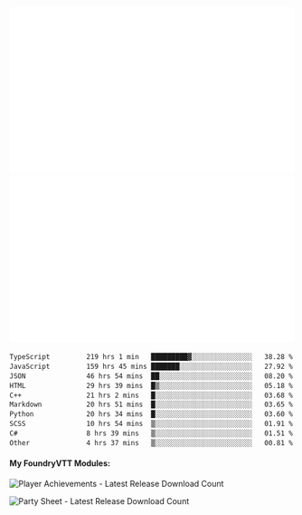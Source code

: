
![](https://raw.githubusercontent.com/eddiedover/ghstats/master/generated/overview.svg)
![](https://raw.githubusercontent.com/eddiedover/ghstats/master/generated/languages.svg)

<!--START_SECTION:waka-->

```txt
TypeScript         219 hrs 1 min   █████████▓░░░░░░░░░░░░░░░   38.28 %
JavaScript         159 hrs 45 mins ███████░░░░░░░░░░░░░░░░░░   27.92 %
JSON               46 hrs 54 mins  ██░░░░░░░░░░░░░░░░░░░░░░░   08.20 %
HTML               29 hrs 39 mins  █▒░░░░░░░░░░░░░░░░░░░░░░░   05.18 %
C++                21 hrs 2 mins   █░░░░░░░░░░░░░░░░░░░░░░░░   03.68 %
Markdown           20 hrs 51 mins  █░░░░░░░░░░░░░░░░░░░░░░░░   03.65 %
Python             20 hrs 34 mins  █░░░░░░░░░░░░░░░░░░░░░░░░   03.60 %
SCSS               10 hrs 54 mins  ▒░░░░░░░░░░░░░░░░░░░░░░░░   01.91 %
C#                 8 hrs 39 mins   ▒░░░░░░░░░░░░░░░░░░░░░░░░   01.51 %
Other              4 hrs 37 mins   ▒░░░░░░░░░░░░░░░░░░░░░░░░   00.81 %
```

<!--END_SECTION:waka-->

#### My FoundryVTT Modules:

  ![Player Achievements - Latest Release Download Count](https://img.shields.io/badge/dynamic/json?label=Player%20Achievements%20-%20Downloads@latest&query=assets%5B1%5D.download_count&url=https%3A%2F%2Fapi.github.com%2Frepos%2FEddieDover%2Ffvtt-player-achievements%2Freleases%2Flatest)

  ![Party Sheet - Latest Release Download Count](https://img.shields.io/badge/dynamic/json?label=Party%20Sheet%20-%20Downloads@latest&query=assets%5B1%5D.download_count&url=https%3A%2F%2Fapi.github.com%2Frepos%2FEddieDover%2Ffvtt-party-sheet%2Freleases%2Flatest)

<a rel="me" href="https://techhub.social/@EddieDover"></a>
